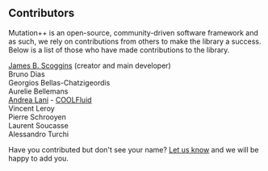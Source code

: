 <a id="top"></a>

## Contributors
Mutation++ is an open-source, community-driven software framework and as such, we rely on contributions from others to make the library a success.  Below is a list of those who have made contributions to the library.

[James B. Scoggins](http://www.jbscoggins.com) (creator and main developer) <br>
Bruno Dias <br>
Georgios Bellas-Chatzigeordis <br>
Aurelie Bellemans <br>
[Andrea Lani](https://www.researchgate.net/profile/Andrea_Lani) - [COOLFluid](https://github.com/andrealani/COOLFluiD/wiki) <br>
Vincent Leroy <br>
Pierre Schrooyen <br>
Laurent Soucasse <br>
Alessandro Turchi <br>

Have you contributed but don't see your name?  [Let us know](mailto:james.scoggins@vki.ac.be) and we will be happy to add you.

